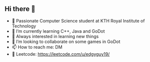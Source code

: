 ## Hi there 👋

- 🔭 Passionate Computer Science student at KTH Royal Institute of Technology
- 🌱 I’m currently learning C++, Java and GoDot
- 👀 Always interested in learning new things
- 👯 I’m looking to collaborate on some games in GoDot
- 📫 How to reach me: DM
- 🚀 Leetcode: https://leetcode.com/u/edgyguy19/
